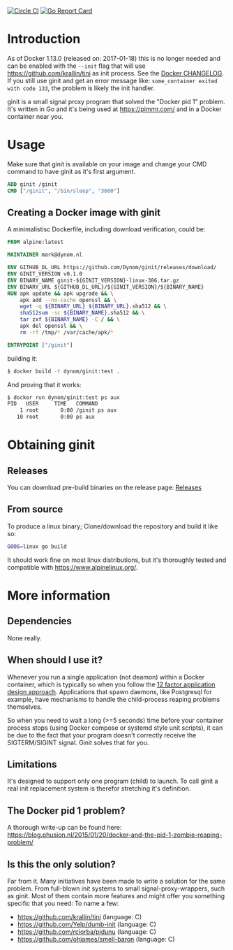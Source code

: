 [![Circle CI](https://circleci.com/gh/Dynom/ginit/tree/master.svg?style=shield)](https://circleci.com/gh/Dynom/ginit) [![Go Report Card](https://goreportcard.com/badge/github.com/Dynom/ginit)](https://goreportcard.com/report/github.com/Dynom/ginit)

# Introduction

As of Docker 1.13.0 (released on: 2017-01-18) this is no longer needed and can be enabled with the `--init` flag that will use https://github.com/krallin/tini as init process. See the [Docker CHANGELOG](https://github.com/docker/docker/blob/master/CHANGELOG.md#1130-2017-01-18). If you still use ginit and get an error message like: `some_container exited with code 133`, the problem is likely the init handler.

ginit is a small signal proxy program that solved the "Docker pid 1" problem. It's written in Go and it's being used at https://pimmr.com/ and in a Docker container near you.

# Usage

Make sure that ginit is available on your image and change your CMD command to have ginit as it's first argument.

```dockerfile
ADD ginit /ginit
CMD ["/ginit", "/bin/sleep", "3600"]
```

## Creating a Docker image with ginit

A minimalistisc Dockerfile, including download verification, could be:

```dockerfile
FROM alpine:latest

MAINTAINER mark@dynom.nl

ENV GITHUB_DL_URL https://github.com/Dynom/ginit/releases/download/
ENV GINIT_VERSION v0.1.0
ENV BINARY_NAME ginit-${GINIT_VERSION}-linux-386.tar.gz
ENV BINARY_URL ${GITHUB_DL_URL}/${GINIT_VERSION}/${BINARY_NAME}
RUN apk update && apk upgrade && \
    apk add --no-cache openssl && \
    wget -q ${BINARY_URL} ${BINARY_URL}.sha512 && \
    sha512sum -sc ${BINARY_NAME}.sha512 && \
    tar zxf ${BINARY_NAME} -C / && \
    apk del openssl && \
    rm -rf /tmp/* /var/cache/apk/*

ENTRYPOINT ["/ginit"]
```
building it:
```sh
$ docker build -t dynom/ginit:test .
```

And proving that it works:
```sh
$ docker run dynom/ginit:test ps aux
PID   USER     TIME   COMMAND
    1 root       0:00 /ginit ps aux
   10 root       0:00 ps aux
```

# Obtaining ginit
## Releases
You can download pre-build binaries on the release page: [Releases](https://github.com/Dynom/ginit/releases)
## From source

To produce a linux binary; Clone/download the repository and build it like so:

```sh
GOOS=linux go build
```

It should work fine on most linux distributions, but it's thoroughly tested and compatible with https://www.alpinelinux.org/.

# More information

## Dependencies
None really.

## When should I use it?
Whenever you run a single application (not deamon) within a Docker container, which is typically so when you follow the [12 factor application design approach](http://12factor.net/). Applications that spawn daemons, like Postgresql for example, have mechanisms to handle the child-process reaping problems themselves.

So when you need to wait a long (>=5 seconds) time before your container process stops (using Docker compose or systemd style unit scripts), it can be due to the fact that your program doesn't correctly receive the SIGTERM/SIGINT signal. Ginit solves that for you.

## Limitations
It's designed to support only one program (child) to launch. To call ginit a real init replacement system is therefor stretching it's  definition.

## The Docker pid 1 problem?
A thorough write-up can be found here: https://blog.phusion.nl/2015/01/20/docker-and-the-pid-1-zombie-reaping-problem/

## Is this the only solution?
Far from it. Many initiatives have been made to write a solution for the same problem. From full-blown init systems to small signal-proxy-wrappers, such as ginit. Most of them contain more features and might offer you something specific that you need: To name a few:

* https://github.com/krallin/tini (language: C)
* https://github.com/Yelp/dumb-init (language: C)
* https://github.com/rciorba/pidunu (language: C)
* https://github.com/ohjames/smell-baron (language: C)
